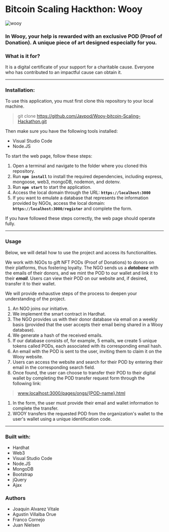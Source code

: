 # Bitcoin Scaling Hackthon: Wooy

![wooy](https://ipfs.io/ipfs/Qmb7mU9CiYr8dMNpUf1TZzapcZeNPHYaf6XzZ1aQRUU44U)

### **In Wooy, your help is rewarded with an exclusive POD (Proof of Donation). A unique piece of art designed especially for you.**

### **What is it for?**

It is a digital certificate of your support for a charitable cause. Everyone who has contributed to an impactful cause can obtain it.

---

### **Installation:**

To use this application, you must first clone this repository to your local machine.

> git clone https://github.com/Javpod/Wooy-bitcoin-Scaling-Hackathon.git
> 

Then make sure you have the following tools installed:

- Visual Studio Code
- Node.JS

To start the web page, follow these steps:

1. Open a terminal and navigate to the folder where you cloned this repository.
2. Run **`npm install`** to install the required dependencies, including express, mongoose, web3, mongoDB, nodemon, and dotenv.
3. Run **`npm start`** to start the application.
4. Access the local domain through the URL: **`https://localhost:3000`**
5. If you want to emulate a database that represents the information provided by NGOs, access the local domain: **`https://localhost:3000/register`** and complete the form.

If you have followed these steps correctly, the web page should operate fully.

---

### **Usage**

Below, we will detail how to use the project and access its functionalities.

We work with NGOs to gift NFT PODs (Proof of Donations) to donors on their platforms, thus fostering loyalty. The NGO sends us a ***database*** with the emails of their donors, and we mint the POD to our wallet and link it to their ***email***. Users can view their POD on our website and, if desired, transfer it to their wallet.

We will provide exhaustive steps of the process to deepen your understanding of the project.

1. An NGO joins our initiative.
2. We implement the smart contract in Hardhat.
3. The NGO provides us with their donor database via email on a weekly basis (provided that the user accepts their email being shared in a Wooy database).
4. We generate a hash of the received emails.
5. If our database consists of, for example, 5 emails, we create 5 unique tokens called PODs, each associated with its corresponding email hash.
6. An email with the POD is sent to the user, inviting them to claim it on the Wooy website.
7. Users can access the website and search for their POD by entering their email in the corresponding search field.
8. Once found, the user can choose to transfer their POD to their digital wallet by completing the POD transfer request form through the following link:

> www.localhost:3000/pages/ongs/{POD-name}.html
> 
1. In the form, the user must provide their email and wallet information to complete the transfer.
2. WOOY transfers the requested POD from the organization's wallet to the user's wallet using a unique identification code.

---

### **Built with:**

- Hardhat
- Web3
- Visual Studio Code
- Node.JS
- MongoDB
- Bootstrap
- jQuery
- Ajax

### **Authors**

- Joaquin Alvarez Vitale
- Agustin Villalba Orue
- Franco Cornejo 
- Juan Nielsen 
